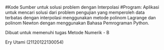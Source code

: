 #Kode Sumber untuk solusi problem dengan Interpolasi
#Program:
Aplikasi untuk mencari solusi dari problem pengujian yang memperoleh data terbatas dengan interpolasi menggunakan metode polinom Lagrange dan polinom Newton dengan menggunakan Bahasa Pemrograman Python.

Dibuat untuk memenuhi tugas Metode Numerik - B

Ery Utami (21120122130054)
